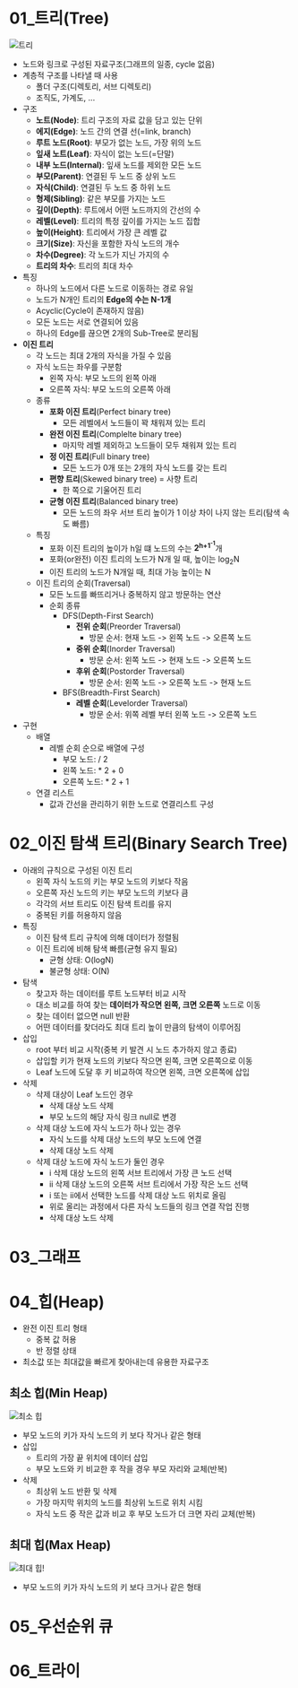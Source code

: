 # 01_트리(Tree)

![트리](/algorithm/images/image.png)

- 노드와 링크로 구성된 자료구조(그래프의 일종, cycle 없음)
- 계층적 구조를 나타낼 때 사용
  - 폴더 구조(디렉토리, 서브 디렉토리)
  - 조직도, 가계도, ...
- 구조
  - **노트(Node)**: 트리 구조의 자료 값을 담고 있는 단위
  - **에지(Edge)**: 노드 간의 연결 선(=link, branch)
  - **루트 노드(Root)**: 부모가 없는 노드, 가장 위의 노드
  - **잎새 노트(Leaf)**: 자식이 없는 노드(=단말)
  - **내부 노드(Internal)**: 잎새 노드를 제외한 모든 노드
  - **부모(Parent)**: 연결된 두 노드 중 상위 노드
  - **자식(Child)**: 연결된 두 노드 중 하위 노드
  - **형제(Sibling)**: 같은 부모를 가지는 노드
  - **깊이(Depth)**: 루트에서 어떤 노드까지의 간선의 수
  - **레벨(Level)**: 트리의 특정 깊이를 가지는 노드 집합
  - **높이(Height)**: 트리에서 가장 큰 레벨 값
  - **크기(Size)**: 자신을 포함한 자식 노드의 개수
  - **차수(Degree)**: 각 노드가 지닌 가지의 수
  - **트리의 차수**: 트리의 최대 차수
- 특징
    - 하나의 노드에서 다른 노드로 이동하는 경로 유일
    - 노드가 N개인 트리의 **Edge의 수는 N-1개**
    - Acyclic(Cycle이 존재하지 않음)
    - 모든 노드는 서로 연결되어 있음
    - 하나의 Edge를 끊으면 2개의 Sub-Tree로 분리됨
- **이진 트리**
  - 각 노드는 최대 2개의 자식을 가질 수 있음
  - 자식 노드는 좌우를 구분함
    - 왼쪽 자식: 부모 노드의 왼쪽 아래
    - 오른쪽 자식: 부모 노드의 오른쪽 아래
  - 종류
    - **포화 이진 트리**(Perfect binary tree)
      - 모든 레벨에서 노드들이 꽉 채워져 있는 트리
    - **완전 이진 트리**(Complelte binary tree)
      - 마지막 레벨 제외하고 노드들이 모두 채워져 있는 트리
    - **정 이진 트리**(Full binary tree)
      - 모든 노드가 0개 또는 2개의 자식 노드를 갖는 트리
    - **편향 트리**(Skewed binary tree) = 사향 트리
      - 한 쪽으로 기울어진 트리
    - **균형 이진 트리**(Balanced binary tree) 
        - 모든 노드의 좌우 서브 트리 높이가 1 이상 차이 나지 않는 트리(탐색 속도 빠름)
  - 특징
    - 포화 이진 트리의 높이가 h일 떄 노드의 수는 **2<sup>h+1<sup>-1**개
    - 포화(or완전) 이진 트리의 노드가 N개 일 때, 높이는 log<sub>2</sub>N
    - 이진 트리의 노드가 N개일 때, 최대 가능 높이는 N
  - 이진 트리의 순회(Traversal)
    - 모든 노드를 빠뜨리거나 중복하지 않고 방문하는 연산
    - 순회 종류
      - DFS(Depth-First Search)
        - **전위 순회**(Preorder Traversal)
          - 방문 순서: 현재 노드 -> 왼쪽 노드 -> 오른쪽 노드
        - **중위 순회**(Inorder Traversal)
          - 방문 순서: 왼쪽 노드 -> 현재 노드 -> 오른쪽 노드
        - **후위 순회**(Postorder Traversal)
          - 방문 순서: 왼쪽 노드 -> 오른쪽 노드 -> 현재 노드
      - BFS(Breadth-First Search)
        - **레벨 순회**(Levelorder Traversal)
          - 방문 순서: 위쪽 레벨 부터 왼쪽 노드 -> 오른쪽 노드
- 구현
  - 배열
    - 레벨 순회 순으로 배열에 구성 
      - 부모 노드: / 2
      - 왼쪽 노드: * 2 + 0
      - 오른쪽 노드: * 2 + 1
  - 연결 리스트
    - 값과 간선을 관리하기 위한 노드로 연결리스트 구성

# 02_이진 탐색 트리(Binary Search Tree)
- 아래의 규칙으로 구성된 이진 트리
  - 왼쪽 자식 노드의 키는 부모 노드의 키보다 작음
  - 오른쪽 자신 노드의 키는 부모 노드의 키보다 큼
  - 각각의 서브 트리도 이진 탐색 트리를 유지
  - 중복된 키를 허용하지 않음
- 특징
  - 이진 탐색 트리 규칙에 의해 데이터가 정렬됨
  - 이진 트리에 비해 탐색 빠름(균형 유지 필요)
    - 균형 상태: O(logN)
    - 불균형 상태: O(N)
- 탐색
  - 찾고자 하는 데이터를 루트 노드부터 비교 시작
  - 대소 비교를 하여 찾는 **데이터가 작으면 왼쪽, 크면 오른쪽** 노드로 이동
  - 찾는 데이터 없으면 null 반환
  - 어떤 데이터를 찾더라도 최대 트리 높이 만큼의 탐색이 이루어짐
- 삽입
  - root 부터 비교 시작(중복 키 발견 시 노드 추가하지 않고 종료)
  - 삽입할 키가 현재 노드의 키보다 작으면 왼쪽, 크면 오른쪽으로 이동
  - Leaf 노드에 도달 후 키 비교하여 작으면 왼쪽, 크면 오른쪽에 삽입
- 삭제
  - 삭제 대상이 Leaf 노드인 경우
    - 삭제 대상 노드 삭제
    - 부모 노드의 해당 자식 링크 null로 변경
  - 삭제 대상 노드에 자식 노드가 하나 있는 경우
    - 자식 노드를 삭제 대상 노드의 부모 노드에 연결
    - 삭제 대상 노드 삭제
  - 삭제 대상 노드에 자식 노드가 둘인 경우
    - i 삭제 대상 노드의 왼쪽 서브 트리에서 가장 큰 노드 선택
    - ii 삭제 대상 노드의 오른쪽 서브 트리에서 가장 작은 노드 선택
    - i 또는 ii에서 선택한 노드를 삭제 대상 노드 위치로 올림
    - 위로 올리는 과정에서 다른 자식 노드들의 링크 연결 작업 진행
    - 삭제 대상 노드 삭제

# 03_그래프

# 04_힙(Heap)
- 완전 이진 트리 형태
  - 중복 값 허용
  - 반 정렬 상태
- 최소값 또는 최대값을 빠르게 찾아내는데 유용한 자료구조

## 최소 힙(Min Heap)
![최소 힙](/algorithm/images/image1.png)
- 부모 노드의 키가 자식 노드의 키 보다 작거나 같은 형태
- 삽입
  - 트리의 가장 끝 위치에 데이터 삽입
  - 부모 노드와 키 비교한 후 작을 경우 부모 자리와 교체(반복)
- 삭제
  - 최상위 노드 반환 및 삭제
  - 가장 마지막 위치의 노드를 최상위 노드로 위치 시킴
  - 자식 노드 중 작은 값과 비교 후 부모 노드가 더 크면 자리 교체(반복)

## 최대 힙(Max Heap)
![최대 힙](/algorithm/images/image2.png)!
- 부모 노드의 키가 자식 노드의 키 보다 크거나 같은 형태

# 05_우선순위 큐

# 06_트라이